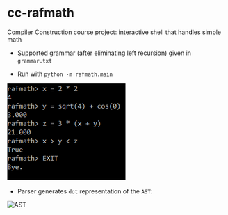 # cc-rafmath
Compiler Construction course project: interactive shell that handles simple math

- Supported grammar (after eliminating left recursion) given in `grammar.txt`

- Run with `python -m rafmath.main`

![Screenshot](/screenshot.png "Screenshot")

- Parser generates `dot` representation of the `AST`:

![AST](/ast_example.png "AST")

